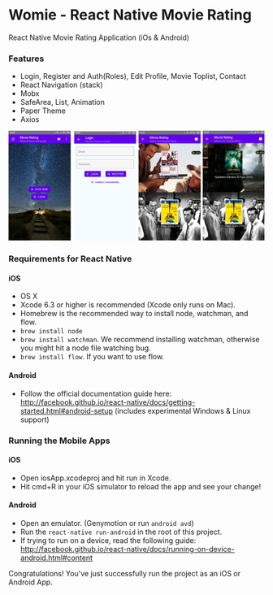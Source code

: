 # Womie - React Native Movie Rating
 React Native Movie Rating Application (iOs & Android)

### Features
- Login, Register and Auth(Roles), Edit Profile, Movie Toplist, Contact
- React Navigation (stack)
- Mobx
- SafeArea, List, Animation
- Paper Theme
- Axios

![](https://raw.githubusercontent.com/vedatbozkurt/Womie-React-Native-Movie-Rating/master/womie-screens.jpg)

### Requirements for React Native

#### iOS

- OS X
- Xcode 6.3 or higher is recommended (Xcode only runs on Mac).
- Homebrew is the recommended way to install node, watchman, and flow.
- `brew install node`
- `brew install watchman`. We recommend installing watchman, otherwise you might hit a node file watching bug.
- `brew install flow`. If you want to use flow.

#### Android

- Follow the official documentation guide here: http://facebook.github.io/react-native/docs/getting-started.html#android-setup (includes experimental Windows & Linux support)

### Running the Mobile Apps

#### iOS

- Open iosApp.xcodeproj and hit run in Xcode.
- Hit cmd+R in your iOS simulator to reload the app and see your change!

#### Android

- Open an emulator. (Genymotion or run `android avd`)
- Run the `react-native run-android` in the root of this project.
- If trying to run on a device, read the following guide: http://facebook.github.io/react-native/docs/running-on-device-android.html#content

Congratulations! You've just successfully run the project as an iOS or Android App.
